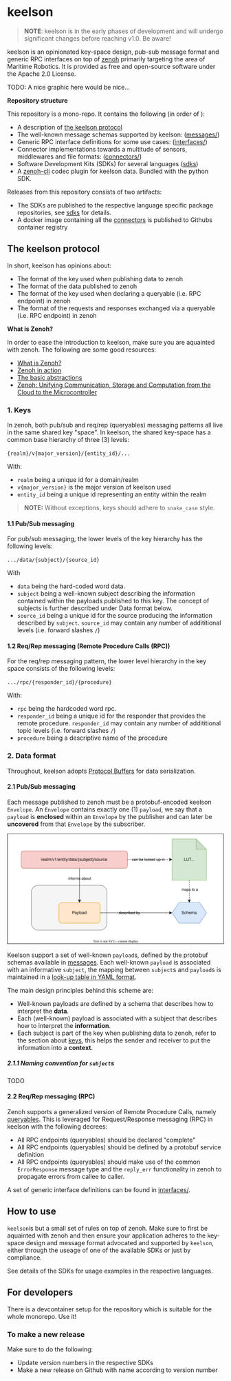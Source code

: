 # keelson

> **NOTE**: keelson is in the early phases of development and will undergo significant changes before reaching v1.0. Be aware!

keelson is an opinionated key-space design, pub-sub message format and generic RPC interfaces on top of [zenoh](https://github.com/eclipse-zenoh/zenoh) primarily targeting the area of Maritime Robotics. It is provided as free and open-source software under the Apache 2.0 License.

TODO: A nice graphic here would be nice...


**Repository structure**

This repository is a mono-repo. It contains the following (in order of ):

* A description of [the keelson protocol](#the-keelson-protocol)
* The well-known message schemas supported by keelson: ([messages/](./messages/README.md))
* Generic RPC interface definitions for some use cases: ([interfaces/](./interfaces/README.md))
* Connector implementations towards a multitude of sensors, middlewares and file formats: ([connectors/](./connectors/README.md))
* Software Development Kits (SDKs) for several languages ([sdks](./sdks/README.md))
* A [zenoh-cli](https://github.com/MO-RISE/zenoh-cli) codec plugin for keelson data. Bundled with the python SDK.


Releases from this repository consists of two artifacts:

* The SDKs are published to the respective language specific package repositories, see [sdks](./sdks/README.md) for details.
* A docker image containing all the [connectors](./connectors/README.md) is published to Githubs container registry



## The keelson protocol

In short, keelson has opinions about:
* The format of the key used when publishing data to zenoh
* The format of the data published to zenoh
* The format of the key used when declaring a queryable (i.e. RPC endpoint) in zenoh
* The format of the requests and responses exchanged via a queryable (i.e. RPC endpoint) in zenoh

**What is Zenoh?**

In order to ease the introduction to keelson, make sure you are aquainted with zenoh. The following are some good resources:
* [What is Zenoh?](https://zenoh.io/docs/overview/what-is-zenoh/)
* [Zenoh in action](https://zenoh.io/docs/overview/zenoh-in-action/)
* [The basic abstractions](https://zenoh.io/docs/manual/abstractions/)
* [Zenoh: Unifying Communication, Storage and
Computation from the Cloud to the Microcontroller](https://drive.google.com/file/d/1ETSLz2ouJ2o9OpVvEoXrbGcCvpF4TwJy/view?pli=1)

### 1. Keys

In zenoh, both pub/sub and req/rep (queryables) messaging patterns all live in the same shared key "space". In keelson, the shared key-space has a common base hierarchy of three (3) levels:

`{realm}/v{major_version}/{entity_id}/...`

With:
* `realm` being a unique id for a domain/realm
* `v{major_version}` is the major version of keelson used
* `entity_id` being a unique id representing an entity within the realm

> **NOTE:** Without exceptions, keys should adhere to `snake_case` style.

#### 1.1 Pub/Sub messaging

For pub/sub messaging, the lower levels of the key hierarchy has the following levels:

  `.../data/{subject}/{source_id}`

With
  * `data` being the hard-coded word data.
  * `subject` being a well-known subject describing the information contained within the payloads published to this key. The concept of subjects is further described under Data format below. 
  * `source_id` being a unique id for the source producing the information described by `subject`. `source_id` may contain any number of addititional levels (i.e. forward slashes `/`)

#### 1.2 Req/Rep messaging (Remote Procedure Calls (RPC))

For the req/rep messaging pattern, the lower level hierarchy in the key space consists of the following levels:

  `.../rpc/{responder_id}/{procedure}`

With:
  * `rpc` being the hardcoded word rpc.
  * `responder_id` being a unique id for the responder that provides the remote procedure. `responder_id` may contain any number of addititional topic levels (i.e. forward slashes `/`)
  * `procedure` being a descriptive name of the procedure

### 2. Data format

Throughout, keelson adopts [Protocol Buffers](https://protobuf.dev/) for data serialization.

#### 2.1 Pub/Sub messaging

Each message published to zenoh must be a protobuf-encoded keelson `Envelope`. An `Envelope` contains exactly one (1) `payload`, we say that a `payload` is **enclosed** within an `Envelope` by the publisher and can later be **uncovered** from that `Envelope` by the subscriber. 

![sketch](subject_payload_schema.drawio.svg)

Keelson support a set of well-known `payload`s, defined by the protobuf schemas available in [messages](./messages/payloads/). Each well-known `payload` is associated with an informative `subject`, the mapping between `subject`s and `payload`s is maintained in a [look-up table in YAML format](./messages/subjects.yaml).

The main design principles behind this scheme are:
* Well-known payloads are defined by a schema that describes how to interpret the **data**.
* Each (well-known) payload is associated with a subject that describes how to interpret the **information**.
* Each subject is part of the key when publishing data to zenoh, refer to the section about [keys](#11-pubsub-messaging), this helps the sender and receiver to put the information into a **context**.

##### 2.1.1 Naming convention for `subject`s

TODO

#### 2.2 Req/Rep messaging (RPC)

Zenoh supports a generalized version of Remote Procedure Calls, namely [queryables](https://zenoh.io/docs/manual/abstractions/#queryable). This is leveraged for Request/Response messaging (RPC) in keelson with the following decrees:

* All RPC endpoints (queryables) should be declared "complete"
* All RPC endpoints (queryables) should be defined by a protobuf service definition
* All RPC endpoints (queryables) should make use of the common `ErrorResponse` message type and the `reply_err` functionality in zenoh to propagate errors from callee to caller.

A set of generic interface definitions can be found in [interfaces/](./interfaces/).

## How to use

`keelson`is but a small set of rules on top of zenoh. Make sure to first be aquainted with zenoh and then ensure your application adheres to the key-space design and message format advocated and supported by `keelson`, either through the useage of one of the available SDKs or just by compliance.

See details of the SDKs for usage examples in the respective languages.

## For developers

There is a devcontainer setup for the repository which is suitable for the whole monorepo. Use it!

### To make a new release

Make sure to do the following:
* Update version numbers in the respective SDKs
* Make a new release on Github with name according to version number

